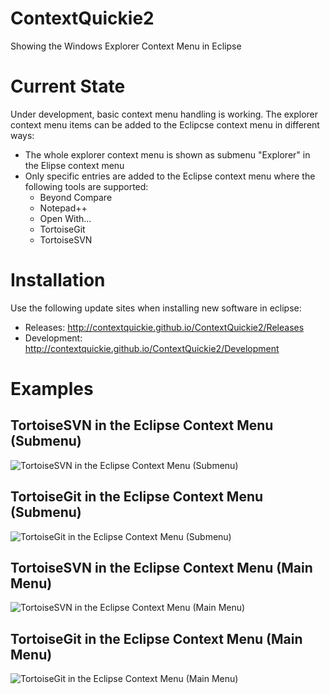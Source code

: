 # ContextQuickie2
Showing the Windows Explorer Context Menu in Eclipse

# Current State
Under development, basic context menu handling is working.
The explorer context menu items can be added to the Eclipcse context menu in different ways:
- The whole explorer context menu is shown as submenu "Explorer" in the Elipse context menu
- Only specific entries are added to the Eclipse context menu where the following tools are supported:
  - Beyond Compare
  - Notepad++
  - Open With...
  - TortoiseGit
  - TortoiseSVN

# Installation
Use the following update sites when installing new software in eclipse:
* Releases: http://contextquickie.github.io/ContextQuickie2/Releases
* Development: http://contextquickie.github.io/ContextQuickie2/Development

# Examples
## TortoiseSVN in the Eclipse Context Menu (Submenu)

![TortoiseSVN in the Eclipse Context Menu (Submenu)](https://github.com/ContextQuickie/ContextQuickie2/raw/main/Images/EclipseExample_TortoiseSVN.png)

## TortoiseGit in the Eclipse Context Menu (Submenu)

![TortoiseGit in the Eclipse Context Menu (Submenu)](https://github.com/ContextQuickie/ContextQuickie2/raw/main/Images/EclipseExample_TortoiseGit.png)

## TortoiseSVN in the Eclipse Context Menu (Main Menu)

![TortoiseSVN in the Eclipse Context Menu (Main Menu)](https://github.com/ContextQuickie/ContextQuickie2/raw/main/Images/EclipseExample_TortoiseSVN_MainMenu.png)

## TortoiseGit in the Eclipse Context Menu (Main Menu)

![TortoiseGit in the Eclipse Context Menu (Main Menu)](https://github.com/ContextQuickie/ContextQuickie2/raw/main/Images/EclipseExample_TortoiseGit_MainMenu.png)
